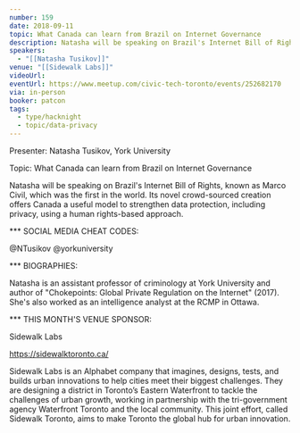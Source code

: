 ```yaml
---
number: 159
date: 2018-09-11
topic: What Canada can learn from Brazil on Internet Governance
description: Natasha will be speaking on Brazil's Internet Bill of Rights, known as Marco Civil, which was the first in the world. Its novel crowd-sourced creation offers Canada a useful model to strengthen data protection, including privacy, using a human rights-based approach.
speakers:
  - "[[Natasha Tusikov]]"
venue: "[[Sidewalk Labs]]"
videoUrl:
eventUrl: https://www.meetup.com/civic-tech-toronto/events/252682170
via: in-person
booker: patcon
tags:
  - type/hacknight
  - topic/data-privacy
---
```


Presenter: Natasha Tusikov, York University

Topic: What Canada can learn from Brazil on Internet Governance

Natasha will be speaking on Brazil's Internet Bill of Rights, known as Marco Civil, which was the first in the world. Its novel crowd-sourced creation offers Canada a useful model to strengthen data protection, including privacy, using a human rights-based approach.

*** SOCIAL MEDIA CHEAT CODES:

@NTusikov @yorkuniversity 

*** BIOGRAPHIES:

Natasha is an assistant professor of criminology at York University and author of "Chokepoints: Global Private Regulation on the Internet" (2017). She's also worked as an intelligence analyst at the RCMP in Ottawa.

*** THIS MONTH'S VENUE SPONSOR:

Sidewalk Labs

https://sidewalktoronto.ca/

Sidewalk Labs is an Alphabet company that imagines, designs, tests, and builds urban innovations to help cities meet their biggest challenges. They are designing a district in Toronto’s Eastern Waterfront to tackle the challenges of urban growth, working in partnership with the tri-government agency Waterfront Toronto and the local community. This joint effort, called Sidewalk Toronto, aims to make Toronto the global hub for urban innovation.
